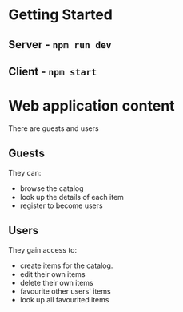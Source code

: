 # Getting Started

## Server - `npm run dev`

## Client - `npm start`

# Web application content

There are guests and users

## Guests

They can:

-   browse the catalog
-   look up the details of each item
-   register to become users

## Users

They gain access to:

-   create items for the catalog.
-   edit their own items
-   delete their own items
-   favourite other users' items
-   look up all favourited items
